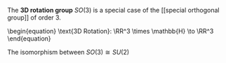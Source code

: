 The **3D rotation group** $SO(3)$ is a special case of the [[special orthogonal group]] of order $3$.

\begin{equation}
\text{3D Rotation}: \RR^3 \times \mathbb{H} \to \RR^3
\end{equation}

The isomorphism between $SO(3) \cong SU(2)$